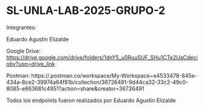 # SL-UNLA-LAB-2025-GRUPO-2

Integrantes:

Eduardo Agustin Elizalde

Google Drive: https://drive.google.com/drive/folders/1dnY5_u0RuuSUF_SHu1CTe2UaCdeciobv?usp=drive_link

Postman: https://.postman.co/workspace/My-Workspace~e4533478-845e-434a-8ce2-39974a64f81b/collection/36726491-9d44ca32-33c2-49c0-8085-e863681c4951?action=share&creator=36726491

Todos los endpoints fueron realizados por Eduardo Agustin Elizalde
